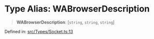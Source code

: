 # Type Alias: WABrowserDescription

> **WABrowserDescription**: \[`string`, `string`, `string`\]

Defined in: [src/Types/Socket.ts:13](https://github.com/Riders004/Tv/blob/3d6aaf6f3efb499dc9d0ca82bb24083bb45a8478/src/Types/Socket.ts#L13)
